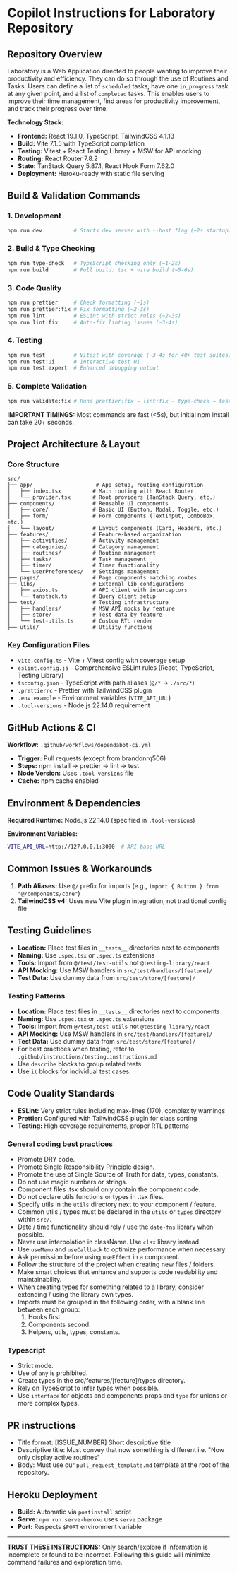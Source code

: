 # Copilot Instructions for Laboratory Repository

## Repository Overview

Laboratory is a Web Application directed to people wanting to improve their productivity and efficiency. They can do so through the use of Routines and Tasks. Users can define a list of `scheduled` tasks, have one `in_progress` task at any given point, and a list of `completed` tasks.
This enables users to improve their time management, find areas for productivity improvement, and track their progress over time.

**Technology Stack:**

- **Frontend:** React 19.1.0, TypeScript, TailwindCSS 4.1.13
- **Build:** Vite 7.1.5 with TypeScript compilation
- **Testing:** Vitest + React Testing Library + MSW for API mocking
- **Routing:** React Router 7.8.2
- **State:** TanStack Query 5.87.1, React Hook Form 7.62.0
- **Deployment:** Heroku-ready with static file serving

## Build & Validation Commands

### 1. Development

```bash
npm run dev          # Starts dev server with --host flag (~2s startup)
```

### 2. Build & Type Checking

```bash
npm run type-check   # TypeScript checking only (~1-2s)
npm run build        # Full build: tsc + vite build (~5-6s)
```

### 3. Code Quality

```bash
npm run prettier     # Check formatting (~1s)
npm run prettier:fix # Fix formatting (~2-3s)
npm run lint         # ESLint with strict rules (~2-3s)
npm run lint:fix     # Auto-fix linting issues (~3-4s)
```

### 4. Testing

```bash
npm run test         # Vitest with coverage (~3-4s for 40+ test suites)
npm run test:ui      # Interactive test UI
npm run test:expert  # Enhanced debugging output
```

### 5. Complete Validation

```bash
npm run validate:fix # Runs prettier:fix → lint:fix → type-check → test (~10-15s total)
```

**IMPORTANT TIMINGS:** Most commands are fast (<5s), but initial npm install can take 20+ seconds.

## Project Architecture & Layout

### Core Structure

```
src/
├── app/                    # App setup, routing configuration
│   ├── index.tsx          # Main routing with React Router
│   └── provider.tsx       # Root providers (TanStack Query, etc.)
├── components/            # Reusable UI components
│   ├── core/              # Basic UI (Button, Modal, Toggle, etc.)
│   ├── form/              # Form components (TextInput, ComboBox, etc.)
│   └── layout/            # Layout components (Card, Headers, etc.)
├── features/              # Feature-based organization
│   ├── activities/        # Activity management
│   ├── categories/        # Category management
│   ├── routines/          # Routine management
│   ├── tasks/             # Task management
│   ├── timer/             # Timer functionality
│   └── userPreferences/   # Settings management
├── pages/                 # Page components matching routes
├── libs/                  # External lib configurations
│   ├── axios.ts           # API client with interceptors
│   └── tanstack.ts        # Query client setup
├── test/                  # Testing infrastructure
│   ├── handlers/          # MSW API mocks by feature
│   ├── store/             # Test data by feature
│   └── test-utils.ts      # Custom RTL render
├── utils/                 # Utility functions
```

### Key Configuration Files

- `vite.config.ts` - Vite + Vitest config with coverage setup
- `eslint.config.js` - Comprehensive ESLint rules (React, TypeScript, Testing Library)
- `tsconfig.json` - TypeScript with path aliases (`@/*` → `./src/*`)
- `.prettierrc` - Prettier with TailwindCSS plugin
- `.env.example` - Environment variables (`VITE_API_URL`)
- `.tool-versions` - Node.js 22.14.0 requirement

## GitHub Actions & CI

**Workflow:** `.github/workflows/dependabot-ci.yml`

- **Trigger:** Pull requests (except from brandonrq506)
- **Steps:** npm install → prettier → lint → test
- **Node Version:** Uses `.tool-versions` file
- **Cache:** npm cache enabled

## Environment & Dependencies

**Required Runtime:** Node.js 22.14.0 (specified in `.tool-versions`)

**Environment Variables:**

```bash
VITE_API_URL=http://127.0.0.1:3000  # API base URL
```

## Common Issues & Workarounds

1. **Path Aliases:** Use `@/` prefix for imports (e.g., `import { Button } from "@/components/core"`)
2. **TailwindCSS v4:** Uses new Vite plugin integration, not traditional config file

## Testing Guidelines

- **Location:** Place test files in `__tests__` directories next to components
- **Naming:** Use `.spec.tsx` or `.spec.ts` extensions
- **Tools:** Import from `@/test/test-utils` not `@testing-library/react`
- **API Mocking:** Use MSW handlers in `src/test/handlers/[feature]/`
- **Test Data:** Use dummy data from `src/test/store/[feature]/`

### Testing Patterns

- **Location:** Place test files in `__tests__` directories next to components
- **Naming:** Use `.spec.tsx` or `.spec.ts` extensions
- **Tools:** Import from `@/test/test-utils` not `@testing-library/react`
- **API Mocking:** Use MSW handlers in `src/test/handlers/[feature]/`
- **Test Data:** Use dummy data from `src/test/store/[feature]/`
- For best practices when testing, refer to `.github/instructions/testing.instructions.md`
- Use `describe` blocks to group related tests.
- Use `it` blocks for individual test cases.

## Code Quality Standards

- **ESLint:** Very strict rules including max-lines (170), complexity warnings
- **Prettier:** Configured with TailwindCSS plugin for class sorting
- **Testing:** High coverage requirements, proper RTL patterns

### General coding best practices

- Promote DRY code.
- Promote Single Responsibility Principle design.
- Promote the use of Single Source of Truth for data, types, constants.
- Do not use magic numbers or strings.
- Component files .tsx should only contain the component code.
- Do not declare utils functions or types in .tsx files.
- Specify utils in the `utils` directory next to your component / feature.
- Common utils / types must be declared in the `utils` or `types` directory within `src/`.
- Date / time functionality should rely / use the `date-fns` library when possible.
- Never use interpolation in className. Use `clsx` library instead.
- Use `useMemo` and `useCallback` to optimize performance when necessary.
- Ask permission before using `useEffect` in a component.
- Follow the structure of the project when creating new files / folders.
- Make smart choices that enhance and supports code readability and maintainability.
- When creating types for something related to a library, consider extending / using the library own types.
- Imports must be grouped in the following order, with a blank line between each group:
  1. Hooks first.
  2. Components second.
  3. Helpers, utils, types, constants.

### Typescript

- Strict mode.
- Use of `any` is prohibited.
- Create types in the src/features/[feature]/types directory.
- Rely on TypeScript to infer types when possible.
- Use `interface` for objects and components props and `type` for unions or more complex types.

## PR instructions

- Title format: [ISSUE_NUMBER] Short descriptive title
- Descriptive title: Must convey that now something is different i.e. "Now only display active routines"
- Body: Must use our `pull_request_template.md` template at the root of the repository.

## Heroku Deployment

- **Build:** Automatic via `postinstall` script
- **Serve:** `npm run serve-heroku` uses `serve` package
- **Port:** Respects `$PORT` environment variable

---

**TRUST THESE INSTRUCTIONS:** Only search/explore if information is incomplete or found to be incorrect. Following this guide will minimize command failures and exploration time.
